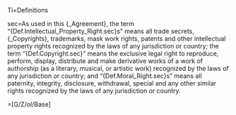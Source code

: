Ti=Definitions

sec=As used in this {_Agreement}, the term “{Def.Intellectual_Property_Right.sec}s” means all trade secrets, {_Copyrights}, trademarks, mask work rights, patents and other intellectual property rights recognized by the laws of any jurisdiction or country; the term “{Def.Copyright.sec}” means the exclusive legal right to reproduce, perform, display, distribute and make derivative works of a work of authorship (as a literary, musical, or artistic work) recognized by the laws of any jurisdiction or country; and “{Def.Moral_Right.sec}s” means all paternity, integrity, disclosure, withdrawal, special and any other similar rights recognized by the laws of any jurisdiction or country.

=[G/Z/ol/Base]
